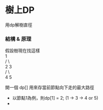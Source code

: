 # 樹上DP
用dp解樹直徑

### 結構 & 原理
假設樹現在找這樣 <br>
     1  <br>
    / \  <br>
   2   3  <br>
      / \  <br>
     4   5  <br>
 

開一個 dp[] 用來存當前節點向下走的最大路徑
- 以節點1為例，則dp[1] = 2; (1 -> 3 -> 4 or 5)
- 
